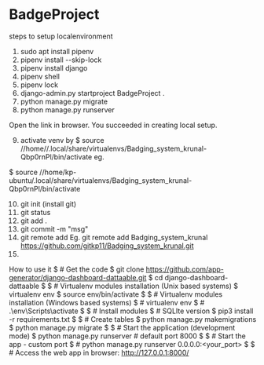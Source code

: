 # BadgeProject

steps to setup localenvironment

1. sudo apt install pipenv
2. pipenv install --skip-lock
3. pipenv install django
4. pipenv shell
5. pipenv lock
6. django-admin.py startproject BadgeProject .
7. python manage.py migrate
8. python manage.py runserver

Open the link in browser. You succeeded in creating local setup.

9. activate venv by
$ source //home/<your system username>/.local/share/virtualenvs/Badging_system_krunal-Qbp0rnPl/bin/activate
eg.

$ source //home/kp-ubuntu/.local/share/virtualenvs/Badging_system_krunal-Qbp0rnPl/bin/activate

10. git init (install git)
11. git status
12. git add .
13. git commit -m "msg"
14. git remote add <reponame> <repo url>
Eg. git remote add Badging_system_krunal https://github.com/gitkp11/Badging_system_krunal.git
15. 




How to use it
$ # Get the code
$ git clone https://github.com/app-generator/django-dashboard-dattaable.git
$ cd django-dashboard-dattaable
$
$ # Virtualenv modules installation (Unix based systems)
$ virtualenv env
$ source env/bin/activate
$
$ # Virtualenv modules installation (Windows based systems)
$ # virtualenv env
$ # .\env\Scripts\activate
$
$ # Install modules
$ # SQLIte version
$ pip3 install -r requirements.txt
$
$ # Create tables
$ python manage.py makemigrations
$ python manage.py migrate
$
$ # Start the application (development mode)
$ python manage.py runserver # default port 8000
$
$ # Start the app - custom port 
$ # python manage.py runserver 0.0.0.0:<your_port>
$
$ # Access the web app in browser: http://127.0.0.1:8000/

